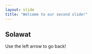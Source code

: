 ```yaml
---
layout: slide
title: "Welcome to our second slide!"
---
```

Solawat
---
Use the left arrow to go back!
